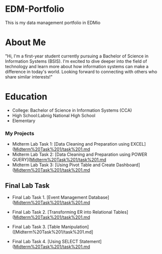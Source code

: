 # EDM-Portfolio
This is my data management portfolio in EDMio
# About Me
"Hi, I'm a first-year student currently pursuing a Bachelor of Science in Information Systems (BSIS). I'm excited to dive deeper into the field of technology and learn more about how information systems can make a difference in today's world. Looking forward to connecting with others who share similar interests!"
# Education
- College: Bachelor of Science in Information Systems (CCA)
- High School:Labnig National High School
- Elementary
### My Projects
- Midterm Lab Task 1: [Data Cleaning and Preparation using EXCEL]([Midterm%20Task%201/task%201.md](https://github.com/Gin240459/EDM-Portfolio/blob/main/Midterm%20Task%201/task%201.md)
- Midterm Lab Task 2: [Data Cleaning and Preparation using POWER QUERY]([Midterm%20Task%201/task%201.md](https://github.com/Gin240459/EDM-Portfolio/blob/main/Midterm%20Task%202/task2.md)
- Midterm Lab Task 3: [Using Pivot Table and Create Dashboard] ([Midterm%20Task%201/task%201.md](https://github.com/Gin240459/EDM-Portfolio/blob/main/Midterm%20Task%203/task%203.md)

## Final Lab Task ##

- Final Lab Task 1. [Event Management Database] ([Midterm%20Task%201/task%201.md](https://github.com/Gin240459/EDM-Portfolio/blob/main/Final%20Lab%20Task%201%20/task1.md)

- Final Lab Task 2. [Transforming ER into Relational Tables] ([Midterm%20Task%201/task%201.md](https://github.com/Gin240459/EDM-Portfolio/blob/main/Final%20Lab%20Task%202/task2.md)

- Final Lab Task 3. [Table Manipulation] ([Midterm%20Task%201/task%201.md]

- Final Lab Task 4. [Using SELECT Statement] ([Midterm%20Task%201/task%201.md](https://github.com/Gin240459/EDM-Portfolio/blob/main/Final%20Lab%20Task%204/task4.md)
